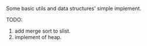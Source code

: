 Some basic utils and data structures' simple implement.

TODO:
1. add merge sort to slist.
2. implement of heap.
